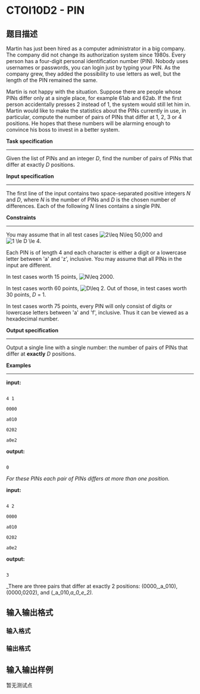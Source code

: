 # CTOI10D2 - PIN

## 题目描述

Martin has just been hired as a computer administrator in a big company. The company did not change its authorization system since 1980s. Every person has a four-digit personal identification number (PIN). Nobody uses usernames or passwords, you can login just by typing your PIN. As the company grew, they added the possibility to use letters as well, but the length of the PIN remained the same.

Martin is not happy with the situation. Suppose there are people whose PINs differ only at a single place, for example 61ab and 62ab. If the first person accidentally presses 2 instead of 1, the system would still let him in. Martin would like to make the statistics about the PINs currently in use, in particular, compute the number of pairs of PINs that differ at 1, 2, 3 or 4 positions. He hopes that these numbers will be alarming enough to convince his boss to invest in a better system.

**Task specification**

----------------------

Given the list of PINs and an integer _D_, find the number of pairs of PINs that differ at exactly _D_ positions.

**Input specification**

-----------------------

The first line of the input contains two space-separated positive integers _N_ and _D_, where _N_ is the number of PINs and _D_ is the chosen number of differences. Each of the following _N_ lines contains a single PIN.

**Constraints**

---------------

You may assume that in all test cases ![2\leq N\leq 50\,000](https://cdn.luogu.com.cn/upload/vjudge_pic/SP6949/724a91186d56c46e93587076974c2be1b3598c30.png) and ![1 \le D \le 4](https://cdn.luogu.com.cn/upload/vjudge_pic/SP6949/edd5b6b98df4f60fbde0b87adc3d362431b930b7.png).

Each PIN is of length 4 and each character is either a digit or a lowercase letter between 'a' and 'z', inclusive. You may assume that all PINs in the input are different.

In test cases worth 15 points, ![N\leq 2000](https://cdn.luogu.com.cn/upload/vjudge_pic/SP6949/1a270f9c8dfe25fbbfb9ae895a7fe1d982247f2c.png).

In test cases worth 60 points, ![D\leq 2](https://cdn.luogu.com.cn/upload/vjudge_pic/SP6949/461693dbaacc9353c2b9cc1581b5cf114069c2e3.png). Out of those, in test cases worth 30 points, _D_ = 1.

In test cases worth 75 points, every PIN will only consist of digits or lowercase letters between 'a' and 'f', inclusive. Thus it can be viewed as a hexadecimal number.

**Output specification**

------------------------

Output a single line with a single number: the number of pairs of PINs that differ at **exactly** _D_ positions.

**Examples**

------------

**input:**

```

4 1

0000

a010

0202

a0e2

```

**output:**

```

0

```

_For these PINs each pair of PINs differs at more than one position._

**input:**

```

4 2

0000

a010

0202

a0e2

```

**output:**

```

3

```

_There are three pairs that differ at exactly 2 positions: (0000,_a_010), (0000,0202), and (_a_010,_a_0_e_2)._

## 输入输出格式

### 输入格式

### 输出格式

## 输入输出样例

暂无测试点

